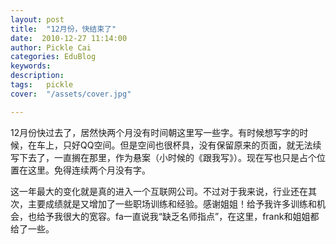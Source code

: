 ```yaml
---
layout: post  
title:  "12月份，快结束了"
date:  2010-12-27 11:14:00
author: Pickle Cai  
categories: EduBlog  
keywords: 
description:   
tags:	pickle   
cover:  "/assets/cover.jpg"  

---
```


 12月份快过去了，居然快两个月没有时间朝这里写一些字。有时候想写字的时候，在车上，只好QQ空间。但是空间也很杯具，没有保留原来的页面，就无法续写下去了，一直搁在那里，作为悬案（小时候的《跟我写》）。现在写也只是占个位置在这里。免得连续两个月没有字。

这一年最大的变化就是真的进入一个互联网公司。不过对于我来说，行业还在其次，主要成绩就是又增加了一些职场训练和经验。感谢姐姐！给予我许多训练和机会，也给予我很大的宽容。fa一直说我“缺乏名师指点”，在这里，frank和姐姐都给了一些。				

		    
